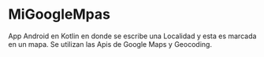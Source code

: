# MiGoogleMpas

App Android en Kotlin en donde se escribe una Localidad y esta es marcada en un mapa. Se utilizan las Apis de Google Maps y Geocoding.
